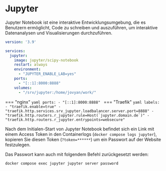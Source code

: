 # Jupyter

Jupyter Notebook ist eine interaktive Entwicklungsumgebung, die es Benutzern ermöglicht, Code zu schreiben und
auszuführen, um interaktive Datenanalysen und Visualisierungen durchzuführen.

```yaml
version: '3.9'

services:
  jupyter:
    image: jupyter/scipy-notebook
    restart: always
    environment:
      - "JUPYTER_ENABLE_LAB=yes"
    ports:
      - "[::1]:8000:8888"
    volumes:
      - "/srv/jupyter:/home/jovyan/work/"
```

=== "nginx"
    ```yaml
    ports:
    - "[::1]:8000:8888"
    ```
=== "Traefik"
    ```yaml
    labels:
    - "traefik.enable=true"
    - "traefik.http.services.srv_jupyter.loadbalancer.server.port=8888"
    - "traefik.http.routers.r_jupyter.rule=Host(`jupyter.domain.de`)"
    - "traefik.http.routers.r_jupyter.entrypoints=websecure"
    ```

Nach dem Initialen-Start von Jupyter Notebook befindet sich
ein Link mit einem Access Token in den Containerlogs
(`docker compose logs jupyter`), kopieren Sie diesen
Token (`?token=******`) um ein Passwort auf der Website festzulegen.

Das Passwort kann auch mit folgendem Befehl zurückgesetzt werden:

```shell
docker compose exec jupyter jupyter server password
```
